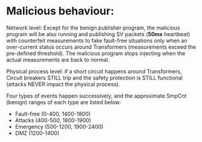# Malicious behaviour:

Network level: Except for the benign publisher program, the malicious program will be also running and publishing SV packets (**50ms** heartbeat) with counterfeit measurements to fake fault-free situations only when an over-current status occurs around Transformers (measurements exceed the pre-defined threshold). The malicious program stops injecting when the actual measurements are back to normal.

Physical process level: if a short circuit happens around Transformers, Circuit breakers STILL trip and the safety protection is STILL functional (attacks NEVER impact the physical process).

Four types of events happen successively, and the approximate SmpCnt (benign) ranges of each type are listed below:
- Fault-free (0-400, 1400-1800)
- Attacks (400-500, 1800-1900)
- Emergency (500-1200, 1900-2400)
- DMZ (1200-1400)